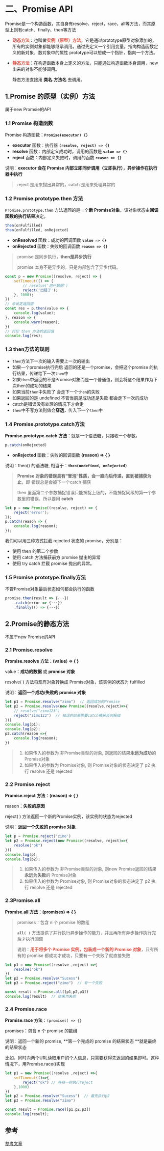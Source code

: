 # 二、Promise API

Promise是一个构造函数，其自身有resolve，reject，race，all等方法，而其原型上则有catch、finally、then等方法

- <strong style="color:#DD5145">动态方法</strong>：也叫做<strong style="color:#DD5145">实例（原型）方法</strong>，它是通过prototype原型对象添加的，所有的实例对象都能够继承调用。通过先定义一个引用变量，指向构造函数定义的新对象，数对象中的属性 prototype可以想成一个指针，指向一个方法。

- <strong style="color:#DD5145">静态方法</strong>：在构造函数本身上定义的方法，只能通过构造函数本身调用，new出来的对象不能够调用。

  静态方法直接用 **类名.方法名** 去调用。



## 1.Promise 的原型（实例）方法

属于new Promsie的API

### 1.1 Promise 构造函数

Promise 构造函数：**`Promise(executor) {}`**

- **executor** 函数：执行器 **`(resolve, reject) => {}`**
- **resolve** 函数：内部定义成功时，调用的函数是 **`value => {}`**
- **reject** 函数：内部定义失败时，调用的函数 **`reason => {}`**

说明：**executor 会在 Promise 内部立即同步调用（立即执行），异步操作在执行器中执行**

> reject 是用来抛出异常的，catch 是用来处理异常的



### 1.2 Promise.prototype.then 方法

`Promise.prototype.then` 方法返回的是一个**新 Promise对象**，该对象状态由**回调函数的执行结果**决定。

```js
then(onFulfilled)
then(onFulfilled, onRejected)
```

- **onResolved** 函数：成功的回调函数 **`value => {}`**
- **onRejected** 函数：失败的回调函数 **`reason => {}`**

> promise 是同步执行，**then是异步执行**
>
> promise 本身不是异步的，只是内部包含了异步代码。

```javascript
const p = new Promise((resolve, reject) => {
    setTimeout(() => {
        // resolve('用户数据')
        reject('出错了');
    }, 1000);
})
// 未设定返回值
const res = p.then(value => {
    console.log(value);
}, reason => {
    console.warn(reason);
})
// 打印 then 方法的返回值
console.log(res);
```



###  1.3 then方法的规则

- `then`方法下一次的输入需要上一次的输出
- 如果一个promise执行完后 返回的还是一个promise，会把这个promise 的执行结果，传递给下一次`then`中
- 如果`then`中返回的不是Promise对象而是一个普通值，则会将这个结果作为下次then的成功的结果
- 如果当前`then`中失败了 会走下一个`then`的失败
- 如果返回的是 undefined 不管当前是成功还是失败 都会走下一次的成功
- catch是错误没有处理的情况下才会走
- `then`中不写方法则值会**穿透**，传入下一个`then`中



### 1.4 Promise.prototype.catch方法

**Promise.prototype.catch 方法**：就是一个语法糖，只接收一个参数。

```js
p.catch(onRejected)
```

- **onRejected** 函数：失败的回调函数 **(reason) => { }**

说明：then() 的语法糖, 相当于：**`then(undefined, onRejected)`**

> **Promise 对象的错误具有“冒泡”性质，会一直向后传递，直到被捕获为止**，即 错误总是会被下一个catch 捕获
>
> then 里面第二个参数捕捉错误只能捕捉上级的，不能捕捉同级的第一个参数里的错误，所以要用 **catch**

```javascript
let p = new Promise((resolve, reject) => {
    reject('error');
});
p.catch(reason => {
    console.log(reason);
});
```

我们可以用三种方式拦截 rejected 状态的 promise，分别是：

- 使用 then 的第二个参数
- 使用 catch 方法捕获前方 promise 抛出的异常
- 使用 try catch 拦截 promise 抛出的异常。



### 1.5 Promise.prototype.finally方法

不管Promise对象最后状态如何都会执行的函数

```javascript
promise.then(result => {···})
    .catch(error => {···})
    .finally(() => {···})
```



## 2.Promise的静态方法

不属于new Promise的API

### 2.1 Promise.resolve

**Promise.resolve 方法**：**(value) => { }**

value：**成功的数据** 或 **promise 对象**

resolve( ) 方法将现有对象转换成 Promise对象，该实例的状态为 fulfilled

说明：**返回一个成功/失败的 promise 对象**

```javascript
let p1 = Promise.resolve("zimo")  // 返回成功的Promise
let p2 = Promise.resolve(new Promise((resolve,reject)=>{
	// resolve("zimo123")
	reject("zimo123")  // 错误的结果需要catch捕获否则报错
}))
console.log(p1);
console.log(p2);
p2.catch(reason =>{
	console.log(reason);
})
```

> 1. 如果传入的参数为 非Promise类型的对象, 则返回的结果**永远为成功**的 Promise对象
> 2. 如果传入的参数为 Promise对象, 则 Promise对象的状态决定了 p2 执行 resolve 还是 rejected



### 2.2 Promise.reject

**Promise.reject 方法**：**(reason) => { }**

reason：**失败的原因**

reject( ) 方法返回一个新的Promise实例，该实例的状态为rejected

说明：**返回一个失败的 promise 对象**

```javascript
let p = Promise.reject('zimo')
let p2 = Promise.reject(new Promise((resolve, reject)=>{
    resolve("ok")
}))
console.log(p);
console.log(p2);
```

> 1. 如果传入的参数为 非Promise类型的对象, 则new Promise返回的结果**永远为失败**的 Promise对象
> 2. 如果传入的参数为 Promise对象, 则 Promise对象的状态决定了 p2 执行 resolve 还是 rejected



### 2.3Promise.all

**Promise.all 方法**：**(promises) => { }**

> promises：包含 n 个 promise 的数组
>
> **`all( )`** 方法提供了并行执行异步操作的能力，并且再所有异步操作执行完后才执行回调
>
> 说明：<strong style="color:#DD5145">用于将多个 Promise 实例，包装成一个新的 Promise 对象</strong>，只有所有的 promise 都成功才成功，只要有一个失败了就直接失败

```javascript
let p1 = new Promise((resolve ,reject) =>{
	resolve("ok")
})
let p2 = Promise.resolve("Sucess")
let p3 = Promise.reject("zimo")  // 有一个失败

const result = Promise.all([p1,p2,p3])
console.log(result)  // 结果为失败
```



### 2.4 Promise.race

**Promise.race 方法**：`(promises) => {}`

promises：包含 n 个 promise 的数组

说明：返回一个新的 promise, **第一个完成的 promise 的结果状态 **就是最终的结果状态

比如，同时向两个URL读取用户的个人信息，只需要获得先返回的结果即可。这种情况下，用Promise.race()实现

```javascript
let p1 = new Promise((resolve ,reject) =>{
    setTimeout(()=>{
        reject("ok") // 等待一秒执行reject
    },1000)
})
let p2 = Promise.resolve("Sucess")  // 最先执行p2
let p3 = Promise.resolve("zimo")

const result = Promise.race([p1,p2,p3])
console.log(result);
```



## 参考

[参考文章](https://blog.csdn.net/qiuqiula_/article/details/100138750)